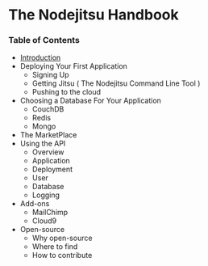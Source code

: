 # The Nodejitsu Handbook

### Table of Contents

- [Introduction]()
- Deploying Your First Application
   - Signing Up
   - Getting Jitsu ( The Nodejitsu Command Line Tool )
   - Pushing to the cloud
- Choosing a Database For Your Application
    - CouchDB
    - Redis
    - Mongo
- The MarketPlace
- Using the API
    - Overview
    - Application
    - Deployment
    - User
    - Database
    - Logging
- Add-ons
    - MailChimp
    - Cloud9
- Open-source
    - Why open-source
    - Where to find
    - How to contribute

